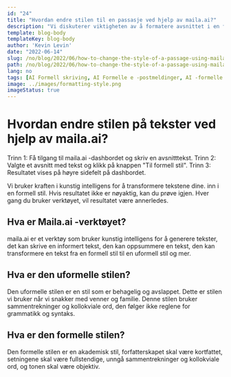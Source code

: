 ```yaml
---
id: "24"
title: "Hvordan endre stilen til en passasje ved hjelp av maila.ai?"
description: "Vi diskuterer viktigheten av å formatere avsnittet i en formell stil.  maila.ai er en plattform som lar deg enkelt skrive og sende e -post i en formell stil."
template: blog-body
templateKey: blog-body
author: 'Kevin Levin'
date: "2022-06-14"
slug: /no/blog/2022/06/how-to-change-the-style-of-a-passage-using-maila-ai
path: /no/blog/2022/06/how-to-change-the-style-of-a-passage-using-maila-ai
lang: no
tags: [AI Formell skriving, AI Formelle e -postmeldinger, AI -formelle avsnitt, AI Endringsstil]
image: ../images/formatting-style.png
imageStatus: true
---
```

# Hvordan endre stilen på tekster ved hjelp av maila.ai?


 Trinn 1: Få tilgang til maila.ai -dashbordet og skriv en avsnitttekst.
 Trinn 2: Valgte et avsnitt med tekst og klikk på knappen "Til formell stil".
 Trinn 3: Resultatet vises på høyre sidefelt på dashbordet.


 Vi bruker kraften i kunstig intelligens for å transformere tekstene dine.  inn i en formell stil.  Hvis resultatet ikke er nøyaktig, kan du prøve igjen.  Hver gang du bruker verktøyet, vil resultatet være annerledes.


 ## Hva er Maila.ai -verktøyet?
 maila.ai er et verktøy som bruker kunstig intelligens for å generere tekster, det kan skrive en informert tekst, den kan oppsummere en tekst, den kan transformere en tekst fra en formell stil til en uformell stil og mer.


 ## Hva er den uformelle stilen?


 Den uformelle stilen er en stil som er behagelig og avslappet.  Dette er stilen vi bruker når vi snakker med venner og familie.  Denne stilen bruker sammentrekninger og kollokviale ord, den følger ikke reglene for grammatikk og syntaks.


 ## Hva er den formelle stilen?
 Den formelle stilen er en akademisk stil, forfatterskapet skal være kortfattet, setningene skal være fullstendige, unngå sammentrekninger og kollokviale ord, og tonen skal være objektiv.
